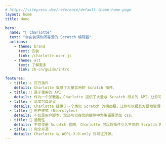 ```yaml
---
# https://vitepress.dev/reference/default-theme-home-page
layout: home
title: Home

hero:
  name: "🌠 Charlotte"
  text: "自由装潢你所喜爱的 Scratch 编辑器"
  actions:
    - theme: brand
      text: 安装
      link: /charlotte.user.js
    - theme: alt
      text: 了解更多
      link: zh-cn/guide/intro

features:
  - title: ⚓ 百万插件
    details: Charlotte 集成了大量实用的 Scratch 插件。
  - title: 📎 易于使用的 API
    details: 作为一个加载器，Charlotte 提供了大量与 Scratch 相关的 API，让你可以更快地进行开发。
  - title: ⚡ 高度可自定义
    details: Charlotte 提供了一个类似 Scratch 的模态框，让你可以极其方便地管理你的插件。
  - title: 🌸 用户样式 (Userstyles)
    details: 不仅是用户脚本，您还可以在您的插件中为编辑器添加 css。
  - title: 🌌 通用性
    details: 不仅仅是 Scratch 官网, Charlotte 可以将插件引入不同的 Scratch 网站（别针社区，共创世界等）。
  - title: 🍡 完全开源
    details: Charlotte 以 AGPL-3.0-only 许可证开源。
---
```

